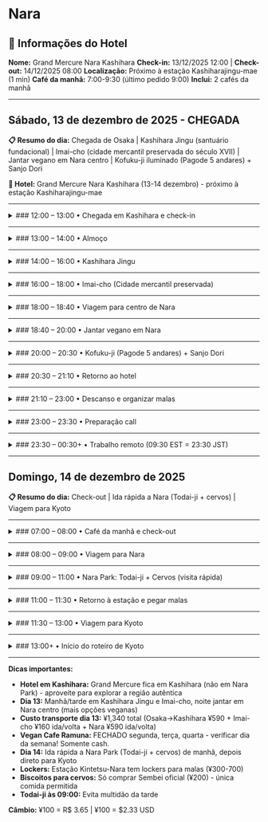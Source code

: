 # Nara

## 🏨 Informações do Hotel

**Nome:** Grand Mercure Nara Kashihara
**Check-in:** 13/12/2025 12:00 | **Check-out:** 14/12/2025 08:00
**Localização:** Próximo à estação Kashiharajingu-mae (1 min)
**Café da manhã:** 7:00-9:30 (último pedido 9:00)
**Inclui:** 2 cafés da manhã

---

## Sábado, 13 de dezembro de 2025 - CHEGADA

**📋 Resumo do dia:** Chegada de Osaka | Kashihara Jingu (santuário fundacional) | Imai-cho (cidade mercantil preservada do século XVII) | Jantar vegano em Nara centro | Kofuku-ji iluminado (Pagode 5 andares) + Sanjo Dori

**🏨 Hotel:** Grand Mercure Nara Kashihara (13-14 dezembro) - próximo à estação Kashiharajingu-mae

---

<details>
<summary>### 12:00 – 13:00 • Chegada em Kashihara e check-in</summary>

- **🚇 Transporte:** Kintetsu Line (Osaka Namba → Yamato-Saidaiji → Kashiharajingu-mae) | ~40 min | ¥590
- Check-in no Grand Mercure Nara Kashihara (1 min da estação)
- Deixar malas

</details>

---

<details>
<summary>### 13:00 – 14:00 • Almoço</summary>

**Opções próximas ao hotel:**
- Restaurantes locais em Kashihara (explorar ao redor da estação)
- Opções vegetarianas: perguntar no hotel por recomendações
- **💡 Área menos turística = preços melhores**

</details>

---

<details>
<summary>### 14:00 – 16:00 • Kashihara Jingu</summary>

- **🚶 Transporte:** 10 min a pé do hotel (950m)
- **Entrada:** FREE
- **Horário:** Aberto 24h | Museu 9h-16h30
- Santuário xintoísta construído em 1890
- Marca o local onde o **primeiro imperador do Japão (Jimmu)** foi entronizado
- Local de peregrinação nacional - importância histórica profunda
- Arquitetura imponente e minimalista
- Floresta preservada aos pés do Monte Unebi
- Caminhos tranquilos pela floresta do santuário
- **MUITO menos turistas** que Nara Park
- **CONTEÚDO:** Contraste entre "Nara turística" vs "Nara histórica e espiritual"
- Possibilidade de presenciar rituais xintoístas autênticos

</details>

---

<details>
<summary>### 16:00 – 18:00 • Imai-cho (Cidade mercantil preservada)</summary>

- **🚶 Transporte:** 10 min de trem (Kashiharajingu-mae → Yagi-Nishiguchi, 1 parada) | ¥160
- **Entrada:** FREE (área residencial preservada)
- **Cidade mercantil do Período Edo** (século XVII)
- Mais de **500 casas tradicionais** (*machiya*) preservadas
- Uma das cidades históricas mais bem preservadas do Japão
- Cidade VIVA e residencial (não é museu - pessoas moram lá!)
- Vielas estreitas e silenciosas
- Pequenos cafés e lojas de artesanato em edifícios históricos
- Fachadas de madeira originais
- **CONTEÚDO:** "Viagem no tempo" - vida cotidiana no Japão histórico
- **💡 Explorar livremente:** caminhar pelas vielas, fotografar arquitetura, entrar em cafés

</details>

---

<details>
<summary>### 18:00 – 18:40 • Viagem para centro de Nara</summary>

- **🚇 Transporte:** Yagi-Nishiguchi → Yamato-Saidaiji → Kintetsu-Nara | ~35 min | ¥590
- **💡 Razão:** Área turística tem muito mais opções veganas confirmadas

</details>

---

<details>
<summary>### 18:40 – 20:00 • Jantar vegano em Nara</summary>

**OPÇÃO 1: Vegan Cafe Ramuna** ⭐ MAIS RECOMENDADO
- **Tipo:** 100% vegano, orgânico, sem aditivos
- **Localização:** 10 min a pé de Kintetsu-Nara Station
- **Rating:** 4.9/5 (TripAdvisor #50 de 1,284 restaurantes)
- **Preço:** ¥1,000-1,080 (~R$ 37-39 / $7-7.50 USD)
- **Horário:** 11:30-18:30 | **FECHADO:** Segunda, Terça, Quarta
- **Menu:** Bento box, burger plate, tantan noodles, vegan soft-serve
- **Destaque:** Tudo feito à mão pela dona (pão, hambúrgueres veganos, molhos)
- **Dinheiro:** SOMENTE CASH
- **⚠️ ATENÇÃO:** Atendido por 1 pessoa só - pode ter 1h de espera se cheio
- **💡 Dica:** Gorjetas vão para resgate de gatos de rua
- **Endereço:** Usar Google Maps "Vegan Cafe Ramuna Nara"

**OPÇÃO 2: ONWA**
- **Tipo:** 100% vegano + gluten-free
- **Localização:** 10 min a pé de JR Nara Station
- **Preço:** ¥800-1,400 (~R$ 29-51 / $6-10 USD)
- **Menu:** Vegan hamburger (¥800), karaage bowl (¥950), tacos, parfait
- **Destaque:** Usa vegetais locais de Nara (Yamato) e orgânicos
- **Endereço:** 3-23 Sanjo Omiyacho, Nara 630-8123
- **Review:** Favorito de muitos viajantes veganos no Japão

**OPÇÃO 3: Kinatei (喜菜亭)**
- **Tipo:** Vegetariano com MUITAS opções veganas
- **Localização:** Perto de JR Nara Station
- **Rating:** 4.0/5 (TripAdvisor #89 de 1,284)
- **Preço:** ¥1,000-2,000 (~R$ 37-73 / $7-14 USD)
- **Menu:** Ramen vegano, udon, set courses
- **Destaque:** Refil grátis de arroz integral e sopa de missô
- **Review:** Dona muito hospitaleira, preparação caseira
- **⚠️ Jantar:** Kaiseki multi-pratos só com RESERVA ANTECIPADA

</details>

---

<details>
<summary>### 20:00 – 20:30 • Kofuku-ji (Pagode 5 andares) + Sanjo Dori</summary>

**Kofuku-ji:**
- **🚶 Transporte:** 5-10 min a pé dos restaurantes
- **Entrada:** FREE à noite (ver de fora - museu fecha 17h)
- Pagode de 5 andares - SÍMBOLO de Nara
- Segunda pagode mais alta do Japão (50m)
- **FOTOGÊNICO iluminado à noite** ⭐
- **CONTEÚDO:** Contraste dia/noite, iluminação especial

**Sanjo Dori:**
- Rua comercial principal de Nara (5 min de Kintetsu-Nara Station)
- Lojas de souvenirs de cervos
- Ver área à noite (menos turistas, iluminada)
- **💡 Comprar souvenirs de cervos aqui** se quiser

</details>

---

<details>
<summary>### 20:30 – 21:10 • Retorno ao hotel</summary>

- **🚇 Transporte:** Kintetsu-Nara → Yamato-Saidaiji → Kashiharajingu-mae | ~35 min | ¥590

</details>

---

<details>
<summary>### 21:10 – 23:00 • Descanso e organizar malas</summary>

- Organizar malas para ida rápida a Nara no dia 14

</details>

---

<details>
<summary>### 23:00 – 23:30 • Preparação call</summary>

</details>

---

<details>
<summary>### 23:30 – 00:30+ • Trabalho remoto (09:30 EST = 23:30 JST)</summary>

- Daily work call

</details>

---

## Domingo, 14 de dezembro de 2025

**📋 Resumo do dia:** Check-out | Ida rápida a Nara (Todai-ji + cervos) | Viagem para Kyoto

---

<details>
<summary>### 07:00 – 08:00 • Café da manhã e check-out</summary>

- Café da manhã no hotel
- Check-out e levar malas

</details>

---

<details>
<summary>### 08:00 – 09:00 • Viagem para Nara</summary>

- **🚇 Transporte:** Kintetsu Line (Kashiharajingu-mae → Yamato-Saidaiji → Kintetsu-Nara) | ~35 min | ¥590
- **💡 Deixar malas:** Lockers na estação Kintetsu-Nara (¥300-700 dependendo do tamanho)

</details>

---

<details>
<summary>### 09:00 – 11:00 • Nara Park: Todai-ji + Cervos (visita rápida)</summary>

- **🚶 Transporte:** 5-10 min a pé da estação Kintetsu-Nara

**Todai-ji:**
- **Entrada:** ¥800 Grande Salão (~R$ 29 / $5.50 USD)
- **Horário:** Nov-Mar 8h-17h
- **PRIORIDADE #1** - Maior atração de Nara!
- MAIOR estrutura de MADEIRA do MUNDO
- Patrimônio UNESCO (construído 752)
- Grande Buda (Daibutsu): 14.98m altura, bronze
- Orelhas do Buda: 2.54m cada!
- FAMOSO "buraco da sabedoria" em coluna - passar traz sorte
- Buraco tem tamanho de narina do Buda
- Dois Budas guardiões enormes na entrada
- **CONTEÚDO:** Escala gigante, turistas no buraco (filmagem engraçada)
- **💡 Chegar às 09:00 para evitar multidão**

**Cervos em Nara Park:**
- **Entrada:** FREE | Biscoitos Sembei ¥200 (~R$ 7 / $1.50 USD)
- 1.200+ CERVOS selvagens - mensageiros divinos
- Cervos fazem reverência (head bow) para pedir biscoito!
- **CUIDADOS:** Não provocar, podem dar pequenas mordidas
- **CONTEÚDO VIRAL:** Vídeos alimentando cervos

**💡 Estratégia:** Visita focada - Todai-ji (1h) + Cervos (30-45 min) + volta para estação

</details>

---

<details>
<summary>### 11:00 – 11:30 • Retorno à estação e pegar malas</summary>

- Caminhar de volta para Kintetsu-Nara Station
- Pegar malas nos lockers

</details>

---

<details>
<summary>### 11:30 – 13:00 • Viagem para Kyoto</summary>

- **🚇 Transporte:** Kintetsu Line (Kintetsu-Nara → Kyoto) | ~45 min | ¥640
- OU **JR Nara Line** (se tiver JR Pass): JR Nara → Kyoto | ~45 min | ¥720 (FREE com JR Pass)
- Chegada em Kyoto ~13:00

</details>

---

<details>
<summary>### 13:00+ • Início do roteiro de Kyoto</summary>

- Ver roteiro completo em [kyoto.md](./kyoto.md)

</details>

---

**Dicas importantes:**
- **Hotel em Kashihara:** Grand Mercure fica em Kashihara (não em Nara Park) - aproveite para explorar a região autêntica
- **Dia 13:** Manhã/tarde em Kashihara Jingu e Imai-cho, noite jantar em Nara centro (mais opções veganas)
- **Custo transporte dia 13:** ¥1,340 total (Osaka→Kashihara ¥590 + Imai-cho ¥160 ida/volta + Nara ¥590 ida/volta)
- **Vegan Cafe Ramuna:** FECHADO segunda, terça, quarta - verificar dia da semana! Somente cash.
- **Dia 14:** Ida rápida a Nara Park (Todai-ji + cervos) de manhã, depois direto para Kyoto
- **Lockers:** Estação Kintetsu-Nara tem lockers para malas (¥300-700)
- **Biscoitos para cervos:** Só comprar Sembei oficial (¥200) - única comida permitida
- **Todai-ji às 09:00:** Evita multidão da tarde

**Câmbio:** ¥100 = R$ 3.65 | ¥100 = $2.33 USD
